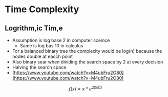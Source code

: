 # Time Complexity

## Logrithm,ic Tim,e

* Assumption is log base 2 in computer sceince
  * Same is log bas 10 in calculus
* For a balanced binary tree the complexity would be log(n) because the nodes double at eacch point
* Also binary sear when dividing the search space by 2 at every decision
* Halving the search space
* [https://www.youtube.com/watch?v=M4ubFru2O80](https://www.youtube.com/watch?v=M4ubFru2O80)





$$
f(x) = x * e^{2 pi i \xi x}
$$
